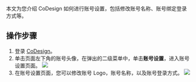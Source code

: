 本文为您介绍 CoDesign 如何进行账号设置，包括修改账号名称、账号绑定登录方式等。






## 操作步骤

1. 登录 [CoDesign](https://codesign.qq.com/)。
2. 单击页面左下角的账号头像，在弹出的二级菜单中，单击**账号设置**，进入账号设置页面。
![](https://main.qcloudimg.com/raw/b7459a84d3cc85ce854f456cad2c7073.jpg)
3. 在账号设置页面，您可以修改账号 Logo，账号名称，以及账号登录方式。
![](https://main.qcloudimg.com/raw/6ff96eee2112c678f759b77f3b8911f7.jpg)
